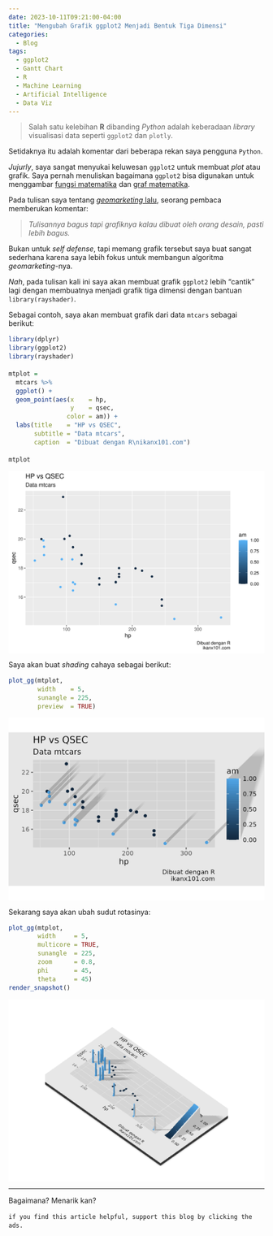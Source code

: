 ```yaml
---
date: 2023-10-11T09:21:00-04:00
title: "Mengubah Grafik ggplot2 Menjadi Bentuk Tiga Dimensi"
categories:
  - Blog
tags:
  - ggplot2
  - Gantt Chart
  - R
  - Machine Learning
  - Artificial Intelligence
  - Data Viz
---
```



> Salah satu kelebihan **R** dibanding *Python* adalah keberadaan
> *library* visualisasi data seperti `ggplot2` dan `plotly`.

Setidaknya itu adalah komentar dari beberapa rekan saya pengguna
`Python`.

*Jujurly*, saya sangat menyukai keluwesan `ggplot2` untuk membuat *plot*
atau grafik. Saya pernah menuliskan bagaimana `ggplot2` bisa digunakan
untuk menggambar [fungsi
matematika](https://ikanx101.com/blog/lukis-fx/) dan [graf
matematika](https://ikanx101.com/blog/ggplot-graf/).

Pada tulisan saya tentang [*geomarketing*
lalu](https://ikanx101.com/blog/geomkt-bks/), seorang pembaca memberukan
komentar:

> *Tulisannya bagus tapi grafiknya kalau dibuat oleh orang desain, pasti
> lebih bagus.*

Bukan untuk *self defense*, tapi memang grafik tersebut saya buat sangat
sederhana karena saya lebih fokus untuk membangun algoritma
*geomarketing*-nya.

*Nah*, pada tulisan kali ini saya akan membuat grafik `ggplot2` lebih
“cantik” lagi dengan membuatnya menjadi grafik tiga dimensi dengan
bantuan `library(rayshader)`.

Sebagai contoh, saya akan membuat grafik dari data `mtcars` sebagai
berikut:

``` r
library(dplyr)
library(ggplot2)
library(rayshader)

mtplot = 
  mtcars %>% 
  ggplot() + 
  geom_point(aes(x    = hp,
                 y    = qsec,
                color = am)) + 
  labs(title    = "HP vs QSEC",
       subtitle = "Data mtcars",
       caption  = "Dibuat dengan R\nikanx101.com")

mtplot
```

<img src="https://raw.githubusercontent.com/ikanx101/ikanx101.github.io/master/_posts/ggplot/3d%20rayshader/post_files/figure-gfm/unnamed-chunk-1-1.png" width="672" style="display: block; margin: auto;" />

Saya akan buat *shading* cahaya sebagai berikut:

``` r
plot_gg(mtplot, 
        width    = 5,
        sunangle = 225, 
        preview  = TRUE)
```

<img src="https://raw.githubusercontent.com/ikanx101/ikanx101.github.io/master/_posts/ggplot/3d%20rayshader/post_files/figure-gfm/unnamed-chunk-2-1.png" width="672" style="display: block; margin: auto;" />

Sekarang saya akan ubah sudut rotasinya:

``` r
plot_gg(mtplot, 
        width     = 5, 
        multicore = TRUE, 
        sunangle  = 225,
        zoom      = 0.8, 
        phi       = 45, 
        theta     = 45)
render_snapshot()
```

<img src="https://raw.githubusercontent.com/ikanx101/ikanx101.github.io/master/_posts/ggplot/3d%20rayshader/post_files/figure-gfm/unnamed-chunk-3-1.png" width="672" style="display: block; margin: auto;" />

------------------------------------------------------------------------

Bagaimana? Menarik kan?

`if you find this article helpful, support this blog by clicking the ads.`
